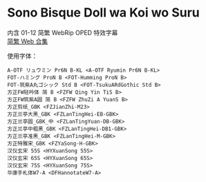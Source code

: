# Sono Bisque Doll wa Koi wo Suru

内含 01-12 简繁 WebRip OPED 特效字幕  
[简繁 Web 合集](https://github.com/Nekomoekissaten-SUB/Nekomoekissaten-MIR-Subs/releases/download/subtitle_pkg/Bisque-Doll_Web_zho.7z)

使用字体：
```
A-OTF リュウミン Pr6N B-KL <A-OTF Ryumin Pr6N B-KL>
FOT-ハミング ProN B <FOT-Humming ProN B>
FOT-筑紫A丸ゴシック Std B <FOT-TsukuARdGothic Std B>
方正FW轻吟体 简 B <FZFW Qing Yin TiS B>
方正FW筑紫A圆 简 B <FZFW ZhuZi A YuanS B>
方正剪纸_GBK <FZJianZhi-M23>
方正兰亭大黑_GBK <FZLanTingHei-EB-GBK>
方正兰亭圆_GBK_中 <FZLanTingYuan-DB-GBK>
方正兰亭中粗黑_GBK <FZLanTingHei-DB1-GBK>
方正兰亭准黑_GBK <FZLanTingHei-M-GBK>
方正特雅宋_GBK <FZYaSong-H-GBK>
汉仪玄宋 55S <HYXuanSong 55S>
汉仪玄宋 65S <HYXuanSong 65S>
汉仪玄宋 75S <HYXuanSong 75S>
华康手札体W7-A <DFHannotateW7-A>
```